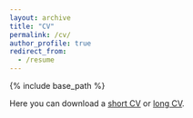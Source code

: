 ```yaml
---
layout: archive
title: "CV"
permalink: /cv/
author_profile: true
redirect_from:
  - /resume
---
```


{% include base_path %}

Here you can download a [short CV](../files/CVKatrienAntonio.pdf) or [long CV](../files/CVKatrienAntonio.pdf).